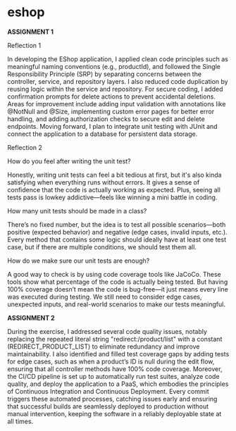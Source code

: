# eshop
**ASSIGNMENT 1**

Reflection 1

In developing the EShop application, I applied clean code principles such as meaningful naming conventions (e.g., productId), and followed the Single Responsibility Principle (SRP) by separating concerns between the controller, service, and repository layers. I also reduced code duplication by reusing logic within the service and repository. For secure coding, I added confirmation prompts for delete actions to prevent accidental deletions. Areas for improvement include adding input validation with annotations like @NotNull and @Size, implementing custom error pages for better error handling, and adding authorization checks to secure edit and delete endpoints. Moving forward, I plan to integrate unit testing with JUnit and connect the application to a database for persistent data storage.

Reflection 2

How do you feel after writing the unit test?

Honestly, writing unit tests can feel a bit tedious at first, but it's also kinda satisfying when everything runs without errors. It gives a sense of confidence that the code is actually working as expected. Plus, seeing all tests pass is lowkey addictive—feels like winning a mini battle in coding.

How many unit tests should be made in a class?

There’s no fixed number, but the idea is to test all possible scenarios—both positive (expected behavior) and negative (edge cases, invalid inputs, etc.). Every method that contains some logic should ideally have at least one test case, but if there are multiple conditions, we should test them all.

How do we make sure our unit tests are enough?

A good way to check is by using code coverage tools like JaCoCo. These tools show what percentage of the code is actually being tested. But having 100% coverage doesn’t mean the code is bug-free—it just means every line was executed during testing. We still need to consider edge cases, unexpected inputs, and real-world scenarios to make our tests meaningful.

**ASSIGNMENT 2**

During the exercise, I addressed several code quality issues, notably replacing the repeated literal string "redirect:/product/list" with a constant (REDIRECT_PRODUCT_LIST) to eliminate redundancy and improve maintainability. I also identified and filled test coverage gaps by adding tests for edge cases, such as when a product’s ID is null during the edit flow, ensuring that all controller methods have 100% code coverage. Moreover, the CI/CD pipeline is set up to automatically run test suites, analyze code quality, and deploy the application to a PaaS, which embodies the principles of Continuous Integration and Continuous Deployment. Every commit triggers these automated processes, catching issues early and ensuring that successful builds are seamlessly deployed to production without manual intervention, keeping the software in a reliably deployable state at all times.